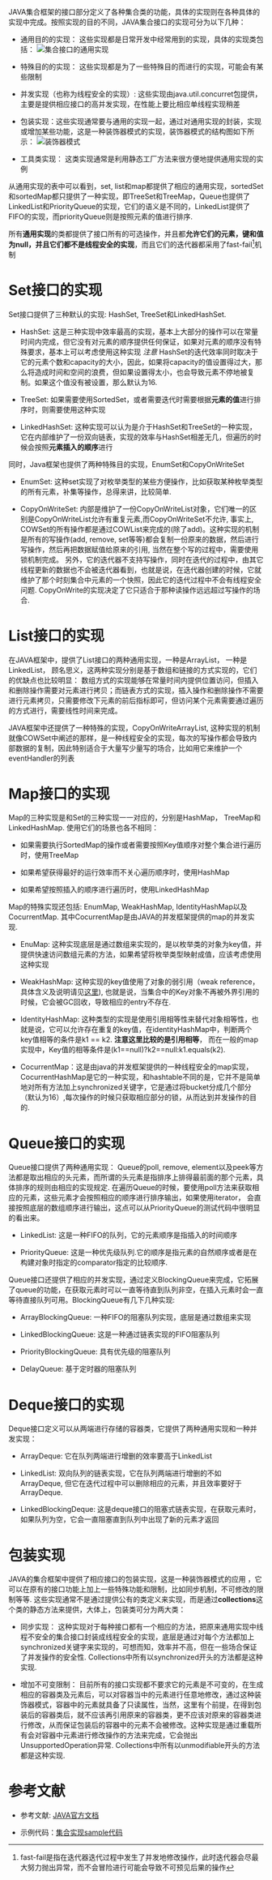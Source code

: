 JAVA集合框架的接口部分定义了各种集合类的功能，具体的实现则在各种具体的实现中完成。按照实现的目的不同，JAVA集合接口的实现可分为以下几种：

* 通用目的的实现： 这些实现都是日常开发中经常用到的实现，具体的实现类包括：
![集合接口的通用实现](https://raw.githubusercontent.com/Essviv/images/master/general-purpose-implement.png)

* 特殊目的的实现： 这些实现都是为了一些特殊目的而进行的实现，可能会有某些限制

* 并发实现（也称为线程安全的实现）: 这些实现由java.util.concurret包提供，主要是提供相应接口的高并发实现，在性能上要比相应单线程实现稍差

* 包装实现：这些实现通常要与通用的实现一起，通过对通用实现的封装，实现或增加某些功能，这是一种装饰器模式的实现，装饰器模式的结构图如下所示： 
![装饰器模式](https://raw.githubusercontent.com/Essviv/images/master/decorator-pattern.png)

* 工具类实现： 这类实现通常是利用静态工厂方法来很方便地提供通用实现的实例

从通用实现的表中可以看到，set, list和map都提供了相应的通用实现，sortedSet和sortedMap都只提供了一种实现，即TreeSet和TreeMap，Queue也提供了LinkedList和PriorityQueue的实现，它们的语义是不同的，LinkedList提供了FIFO的实现，而priorityQueue则是按照元素的值进行排序.

所有**通用实现**的类都提供了接口所有的可选操作，并且都**允许它们的元素，键和值为null，并且它们都不是线程安全的实现**，而且它们的迭代器都采用了fast-fail[^1]机制

# Set接口的实现

Set接口提供了三种默认的实现: HashSet, TreeSet和LinkedHashSet. 

* HashSet: 这是三种实现中效率最高的实现，基本上大部分的操作可以在常量时间内完成，但它没有对元素的顺序提供任何保证，如果对元素的顺序没有特殊要求，基本上可以考虑使用这种实现
*注意* HashSet的迭代效率同时取决于它的元素个数和capacity的大小，因此，如果将capacity的值设置得过大，那么将造成时间和空间的浪费，但如果设置得太小，也会导致元素不停地被复制。如果这个值没有被设置，那么默认为16.

* TreeSet: 如果需要使用SortedSet，或者需要迭代时需要根据**元素的值**进行排序时，则需要使用这种实现

* LinkedHashSet: 这种实现可以认为是介于HashSet和TreeSet的一种实现，它在内部维护了一份双向链表，实现的效率与HashSet相差无几，但遍历的时候会按照**元素插入的顺序**进行

同时，Java框架也提供了两种特殊目的实现，EnumSet和CopyOnWriteSet

* EnumSet: 这种set实现了对枚举类型的某些方便操作，比如获取某种枚举类型的所有元素，补集等操作，总得来讲，比较简单.

* CopyOnWriteSet: 内部是维护了一份CopyOnWriteList对象，它们唯一的区别是CopyOnWriteList允许有重复元素,而CopyOnWriteSet不允许, 事实上, COWSet的所有操作都是通过COWList来完成的(除了add)。这种实现的机制是所有的写操作(add, remove, set等等)都会复制一份原来的数据，然后进行写操作，然后再把数据赋值给原来的引用, 当然在整个写的过程中，需要使用锁机制完成。 另外，它的迭代器不支持写操作，同时在迭代的过程中，由其它线程更新的数据也不会被迭代器看到，也就是说，在迭代器创建的时候，它就维护了那个时刻集合中元素的一个快照，因此它的迭代过程中不会有线程安全问题. CopyOnWrite的实现决定了它只适合于那种读操作远远超过写操作的场合.

# List接口的实现

在JAVA框架中，提供了List接口的两种通用实现，一种是ArrayList， 一种是LinkedList， 顾名思义，这两种实现分别是基于数组和链接的方式实现的，它们的优缺点也比较明显： 数组方式的实现能够在常量时间内提供位置访问，但插入和删除操作需要对元素进行拷贝；而链表方式的实现，插入操作和删除操作不需要进行元素拷贝，只需要修改下元素的前后指标即可，但访问某个元素需要通过遍历的方式进行，需要线性时间来完成。

JAVA框架中还提供了一种特殊的实现，CopyOnWriteArrayList, 这种实现的机制就像COWSet中阐述的那样，是一种线程安全的实现，每次的写操作都会导致内部数据的复制，因此特别适合于大量写少量写的场合，比如用它来维护一个eventHandler的列表

# Map接口的实现

Map的三种实现是和Set的三种实现一一对应的，分别是HashMap， TreeMap和LinkedHashMap. 使用它们的场景也各不相同：

* 如果需要执行SortedMap的操作或者需要按照Key值顺序对整个集合进行遍历时，使用TreeMap

* 如果希望获得最好的运行效率而不关心遍历顺序时，使用HashMap

* 如果希望按照插入的顺序进行遍历时，使用LinkedHashMap

Map的特殊实现还包括: EnumMap, WeakHashMap, IdentityHashMap以及CocurrentMap. 其中CocurrentMap是由JAVA的并发框架提供的map的并发实现.

* EnuMap: 这种实现底层是通过数组来实现的，是以枚举类的对象为key值，并提供快速访问数组元素的方法，如果希望将枚举类型映射成值，应该考虑使用这种实现

* WeakHashMap: 这种实现的key值使用了对象的弱引用（weak reference，具体含义及说明请见[这里](http://essviv.github.io/2016/04/16/reference-types-in-java/)), 也就是说，当集合中的Key对象不再被外界引用的时候，它会被GC回收，导致相应的entry不存在. 

* IdentityHashMap: 这种类型的实现是使用引用相等性来替代对象相等性，也就是说，它可以允许存在重复的key值，在identityHashMap中，判断两个key值相等的条件是k1 == k2. **注意这里比较的是引用相等**， 而在一般的map实现中，Key值的相等条件是(k1==null)?k2==null:k1.equals(k2). 

* CocurrentMap：这是由java的并发框架提供的一种线程安全的map实现，CocurrentHashMap是它的一种实现，和hashtable不同的是，它并不是简单地对所有方法加上synchronized关键字，它是通过将bucket分成几个部分（默认为16）,每次操作的时候只获取相应部分的锁，从而达到并发操作的目的.

# Queue接口的实现

Queue接口提供了两种通用实现： Queue的poll, remove, element以及peek等方法都是取出相应的头元素，而所谓的头元素是指排序上排得最前面的那个元素，具体排序的规则由相应的实现规定. 在遍历Queue的时候，要使用poll方法来获取相应的元素，这些元素才会按照相应的顺序进行排序输出，如果使用iterator， 会直接按照底层的数组顺序进行输出，这点可以从PriorityQueue的测试代码中很明显的看出来。

* LinkedList: 这是一种FIFO的队列，它的元素顺序是指插入的时间顺序

* PriorityQueue: 这是一种优先级队列.它的顺序是指元素的自然顺序或者是在构建对象时指定的comparator指定的比较顺序.

Queue接口还提供了相应的并发实现，通过定义BlockingQueue来完成，它拓展了queue的功能，在获取元素时可以一直等待直到队列非空，在插入元素时会一直等待直接队列可用。BlockingQueue有几下几种实现:

* ArrayBlockingQueue: 一种FIFO的阻塞队列实现，底层是通过数组来实现

* LinkedBlockingQueue: 这是一种通过链表实现的FIFO阻塞队列

* PriorityBlockingQueue: 具有优先级的阻塞队列

* DelayQueue: 基于定时器的阻塞队列

# Deque接口的实现

Deque接口定义可以从两端进行存储的容器类，它提供了两种通用实现和一种并发实现：

* ArrayDeque: 它在队列两端进行增删的效率要高于LinkedList

* LinkedList: 双向队列的链表实现，它在队列两端进行增删的不如ArrayDeque, 但它在迭代过程中可以删除相应的元素，并且效率要好于ArrayDeque.

* LinkedBlockingDeque: 这是deque接口的阻塞式链表实现，在获取元素时，如果队列为空，它会一直阻塞直到队列中出现了新的元素才返回

# 包装实现

JAVA的集合框架中提供了相应接口的包装实现，这是一种装饰器模式的应用 ，它可以在原有的接口功能上加上一些特殊功能和限制，比如同步机制，不可修改的限制等等. 这些实现通常不是通过提供公有的类定义来实现，而是通过**collections**这个类的静态方法来提供，大体上，包装类可分为两大类：

* 同步实现： 这种实现对于每种接口都有一个相应的方法，把原来通用实现中线程不安全的集合接口封装成线程安全的实现，底层是通过对每个方法都加上synchronized关键字来实现的，可想而知，效率并不高，但在一些场合保证了并发操作的安全性. Collections中所有以synchronized开头的方法都是这种实现.

* 增加不可变限制： 目前所有的接口实现都不要求它的元素是不可变的，在生成相应的容器类及元素后，可以对容器当中的元素进行任意地修改，通过这种装饰器模式，容器中的元素就具备了只读属性，当然，这里有个前提，在得到包装后的容器类后，就不应该再引用原来的容器类，更不应该对原来的容器类进行修改，从而保证包装后的容器中的元素不会被修改。这种实现是通过重载所有会对容器中元素进行修改操作的方法来完成，它会抛出UnsupportedOperation异常. Collections中所有以unmodifiable开头的方法都是这种实现.

[^1]: fast-fail是指在迭代器迭代过程中发生了并发地修改操作，此时迭代器会尽最大努力抛出异常，而不会冒险进行可能会导致不可预见后果的操作

# 参考文献

* 参考文献: [JAVA官方文档](http://docs.oracle.com/javase/tutorial/collections/implementations/index.html)

* 示例代码：[集合实现sample代码](https://github.com/Essviv/collections) 